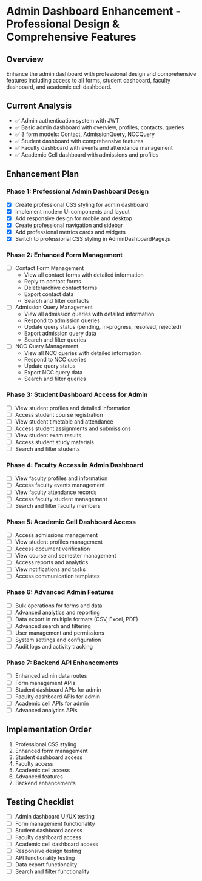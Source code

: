 # Admin Dashboard Enhancement - Professional Design & Comprehensive Features

## Overview
Enhance the admin dashboard with professional design and comprehensive features including access to all forms, student dashboard, faculty dashboard, and academic cell dashboard.

## Current Analysis
- ✅ Admin authentication system with JWT
- ✅ Basic admin dashboard with overview, profiles, contacts, queries
- ✅ 3 form models: Contact, AdmissionQuery, NCCQuery
- ✅ Student dashboard with comprehensive features
- ✅ Faculty dashboard with events and attendance management
- ✅ Academic Cell dashboard with admissions and profiles

## Enhancement Plan

### Phase 1: Professional Admin Dashboard Design
- [x] Create professional CSS styling for admin dashboard
- [x] Implement modern UI components and layout
- [x] Add responsive design for mobile and desktop
- [x] Create professional navigation and sidebar
- [x] Add professional metrics cards and widgets
- [x] Switch to professional CSS styling in AdminDashboardPage.js

### Phase 2: Enhanced Form Management
- [ ] Contact Form Management
  - View all contact forms with detailed information
  - Reply to contact forms
  - Delete/archive contact forms
  - Export contact data
  - Search and filter contacts
- [ ] Admission Query Management
  - View all admission queries with detailed information
  - Respond to admission queries
  - Update query status (pending, in-progress, resolved, rejected)
  - Export admission query data
  - Search and filter queries
- [ ] NCC Query Management
  - View all NCC queries with detailed information
  - Respond to NCC queries
  - Update query status
  - Export NCC query data
  - Search and filter queries

### Phase 3: Student Dashboard Access for Admin
- [ ] View student profiles and detailed information
- [ ] Access student course registration
- [ ] View student timetable and attendance
- [ ] Access student assignments and submissions
- [ ] View student exam results
- [ ] Access student study materials
- [ ] Search and filter students

### Phase 4: Faculty Access in Admin Dashboard
- [ ] View faculty profiles and information
- [ ] Access faculty events management
- [ ] View faculty attendance records
- [ ] Access faculty student management
- [ ] Search and filter faculty members

### Phase 5: Academic Cell Dashboard Access
- [ ] Access admissions management
- [ ] View student profiles management
- [ ] Access document verification
- [ ] View course and semester management
- [ ] Access reports and analytics
- [ ] View notifications and tasks
- [ ] Access communication templates

### Phase 6: Advanced Admin Features
- [ ] Bulk operations for forms and data
- [ ] Advanced analytics and reporting
- [ ] Data export in multiple formats (CSV, Excel, PDF)
- [ ] Advanced search and filtering
- [ ] User management and permissions
- [ ] System settings and configuration
- [ ] Audit logs and activity tracking

### Phase 7: Backend API Enhancements
- [ ] Enhanced admin data routes
- [ ] Form management APIs
- [ ] Student dashboard APIs for admin
- [ ] Faculty dashboard APIs for admin
- [ ] Academic cell APIs for admin
- [ ] Advanced analytics APIs

## Implementation Order
1. Professional CSS styling
2. Enhanced form management
3. Student dashboard access
4. Faculty access
5. Academic cell access
6. Advanced features
7. Backend enhancements

## Testing Checklist
- [ ] Admin dashboard UI/UX testing
- [ ] Form management functionality
- [ ] Student dashboard access
- [ ] Faculty dashboard access
- [ ] Academic cell dashboard access
- [ ] Responsive design testing
- [ ] API functionality testing
- [ ] Data export functionality
- [ ] Search and filter functionality
